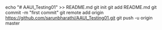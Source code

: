 echo "# AAUI_Testing01" >> README.md
git init
git add README.md
git commit -m "first commit"
git remote add origin https://github.com/sarunbharathi/AAUI_Testing01.git
git push -u origin master